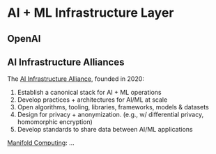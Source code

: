 # AI + ML Infrastructure Layer

## OpenAI

## AI Infrastructure Alliances
The [AI Infrastructure Alliance](https://ai-infrastructure.org/), founded in 2020:

1) Establish a canonical stack for AI + ML operations 
2) Develop practices + architectures for AI/ML at scale 
3) Open algorithms, tooling, libraries, frameworks, models & datasets 
4) Design for privacy + anonymization. (e.g., w/ differential privacy, homomorphic encryption)
5) Develop standards to share data between AI/ML applications  

[Manifold Computing](https://manifoldcomputing.com/): ...
